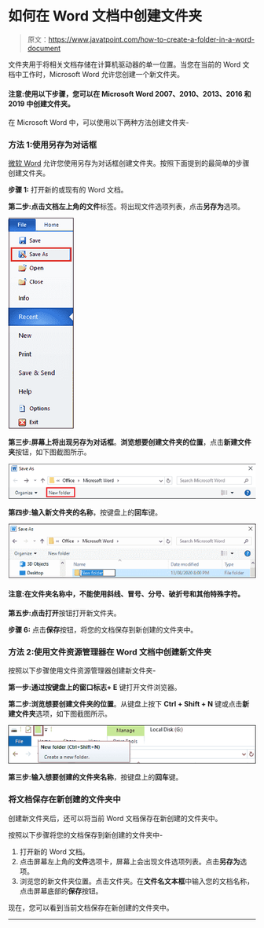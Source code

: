 # 如何在 Word 文档中创建文件夹

> 原文：<https://www.javatpoint.com/how-to-create-a-folder-in-a-word-document>

文件夹用于将相关文档存储在计算机驱动器的单一位置。当您在当前的 Word 文档中工作时，Microsoft Word 允许您创建一个新文件夹。

#### 注意:使用以下步骤，您可以在 Microsoft Word 2007、2010、2013、2016 和 2019 中创建文件夹。

在 Microsoft Word 中，可以使用以下两种方法创建文件夹-

### 方法 1:使用另存为对话框

[微软 Word](https://www.javatpoint.com/ms-word-tutorial) 允许您使用另存为对话框创建文件夹。按照下面提到的最简单的步骤创建文件夹。

**步骤 1:** 打开新的或现有的 Word 文档。

**第二步:**点击文档左上角的**文件**标签。将出现文件选项列表，点击**另存为**选项。

![How to create a folder in a Word document](img/4a57f53cf7363612382c06cad784d3ac.png)

**第三步:**屏幕上将出现**另存为对话框**。**浏览想要创建文件夹的位置**，点击**新建文件夹**按钮，如下图截图所示。

![How to create a folder in a Word document](img/48a14571acd74d255b12b5548afc16eb.png)

**第四步:输入新文件夹的名称**，按键盘上的**回车**键。

![How to create a folder in a Word document](img/c8dbf185c621656f492e0ffedcad1ec4.png)

#### 注意:在文件夹名称中，不能使用斜线、冒号、分号、破折号和其他特殊字符。

**第五步:**点击**打开**按钮打开新文件夹。

**步骤 6:** 点击**保存**按钮，将您的文档保存到新创建的文件夹中。

### 方法 2:使用文件资源管理器在 Word 文档中创建新文件夹

按照以下步骤使用文件资源管理器创建新文件夹-

**第一步:**通过按键盘上的**窗口标志+ E** 键打开文件浏览器。

**第二步:浏览想要创建文件夹的位置**。从键盘上按下 **Ctrl + Shift + N** 键或点击**新建文件夹**选项，如下图截图所示。

![How to create a folder in a Word document](img/eb53ae74d13695f7d99d70122bcd2bb0.png)

**第三步:输入想要创建的文件夹名称**，按键盘上的**回车**键。

### 将文档保存在新创建的文件夹中

创建新文件夹后，还可以将当前 Word 文档保存在新创建的文件夹中。

按照以下步骤将您的文档保存到新创建的文件夹中-

1.  打开新的 Word 文档。
2.  点击屏幕左上角的**文件**选项卡，屏幕上会出现文件选项列表。点击**另存为**选项。
3.  浏览您的新文件夹位置。点击文件夹。在**文件名文本框**中输入您的文档名称，点击屏幕底部的**保存**按钮。

现在，您可以看到当前文档保存在新创建的文件夹中。

* * *